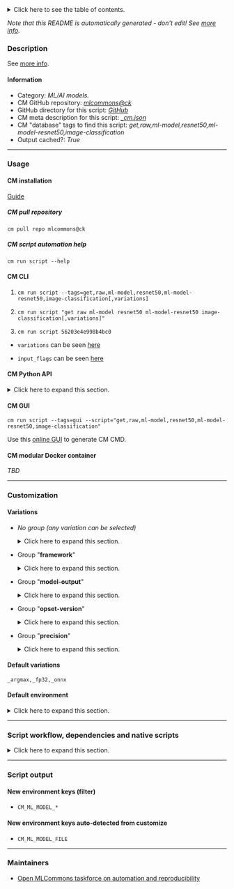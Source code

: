 <details>
<summary>Click here to see the table of contents.</summary>

* [Description](#description)
* [Information](#information)
* [Usage](#usage)
  * [ CM installation](#cm-installation)
  * [ CM script automation help](#cm-script-automation-help)
  * [ CM CLI](#cm-cli)
  * [ CM Python API](#cm-python-api)
  * [ CM GUI](#cm-gui)
  * [ CM modular Docker container](#cm-modular-docker-container)
* [Customization](#customization)
  * [ Variations](#variations)
  * [ Default environment](#default-environment)
* [Script workflow, dependencies and native scripts](#script-workflow-dependencies-and-native-scripts)
* [Script output](#script-output)
* [New environment keys (filter)](#new-environment-keys-(filter))
* [New environment keys auto-detected from customize](#new-environment-keys-auto-detected-from-customize)
* [Maintainers](#maintainers)

</details>

*Note that this README is automatically generated - don't edit! See [more info](README-extra.md).*

### Description


See [more info](README-extra.md).

#### Information

* Category: *ML/AI models.*
* CM GitHub repository: *[mlcommons@ck](https://github.com/mlcommons/ck/tree/master/cm-mlops)*
* GitHub directory for this script: *[GitHub](https://github.com/mlcommons/ck/tree/master/cm-mlops/script/get-ml-model-resnet50)*
* CM meta description for this script: *[_cm.json](_cm.json)*
* CM "database" tags to find this script: *get,raw,ml-model,resnet50,ml-model-resnet50,image-classification*
* Output cached?: *True*
___
### Usage

#### CM installation

[Guide](https://github.com/mlcommons/ck/blob/master/docs/installation.md)

##### CM pull repository

```cm pull repo mlcommons@ck```

##### CM script automation help

```cm run script --help```

#### CM CLI

1. `cm run script --tags=get,raw,ml-model,resnet50,ml-model-resnet50,image-classification[,variations] `

2. `cm run script "get raw ml-model resnet50 ml-model-resnet50 image-classification[,variations]" `

3. `cm run script 56203e4e998b4bc0 `

* `variations` can be seen [here](#variations)

* `input_flags` can be seen [here](#script-flags-mapped-to-environment)

#### CM Python API

<details>
<summary>Click here to expand this section.</summary>

```python

import cmind

r = cmind.access({'action':'run'
                  'automation':'script',
                  'tags':'get,raw,ml-model,resnet50,ml-model-resnet50,image-classification'
                  'out':'con',
                  ...
                  (other input keys for this script)
                  ...
                 })

if r['return']>0:
    print (r['error'])

```

</details>


#### CM GUI

```cm run script --tags=gui --script="get,raw,ml-model,resnet50,ml-model-resnet50,image-classification"```

Use this [online GUI](https://cKnowledge.org/cm-gui/?tags=get,raw,ml-model,resnet50,ml-model-resnet50,image-classification) to generate CM CMD.

#### CM modular Docker container

*TBD*

___
### Customization


#### Variations

  * *No group (any variation can be selected)*
    <details>
    <summary>Click here to expand this section.</summary>

    * `_batch_size.#`
      - Environment variables:
        - *CM_ML_MODEL_BATCH_SIZE*: `#`
      - Workflow:
    * `_batch_size.1`
      - Environment variables:
        - *CM_ML_MODEL_BATCH_SIZE*: `1`
      - Workflow:
    * `_ncnn,fp32`
      - Environment variables:
        - *CM_PACKAGE_URL*: `https://zenodo.org/record/8073420/files/resnet50_v1.bin?download=1`
      - Workflow:
        1. ***Read "post_deps" on other CM scripts***
           * download-and-extract,_url.https://zenodo.org/record/8073420/files/resnet50_v1.param?download=
             - CM script: [download-and-extract](https://github.com/mlcommons/ck/tree/master/cm-mlops/script/download-and-extract)
    * `_onnx,opset-11`
      - Environment variables:
        - *CM_PACKAGE_URL*: `https://zenodo.org/record/4735647/files/resnet50_v1.onnx`
      - Workflow:
    * `_onnx,opset-8`
      - Environment variables:
        - *CM_PACKAGE_URL*: `https://zenodo.org/record/2592612/files/resnet50_v1.onnx`
      - Workflow:
    * `_pytorch,fp32`
      - Environment variables:
        - *CM_PACKAGE_URL*: `https://zenodo.org/record/4588417/files/resnet50-19c8e357.pth`
      - Workflow:
    * `_pytorch,int8`
      - Environment variables:
        - *CM_PACKAGE_URL*: `https://zenodo.org/record/4589637/files/resnet50_INT8bit_quantized.pt`
      - Workflow:
    * `_tflite,argmax`
      - Environment variables:
        - *CM_ML_MODEL_INPUT_SHAPES*: `\"input_tensor 2\": (BATCH_SIZE, 224, 224, 3)`
        - *CM_PACKAGE_URL*: `https://www.dropbox.com/s/cvv2zlfo80h54uz/resnet50_v1.tflite.gz?dl=1`
        - *CM_DAE_EXTRACT_DOWNLOADED*: `yes`
        - *CM_ML_MODEL_FILE*: `resnet50_v1.tflite`
        - *CM_EXTRACT_FINAL_ENV_NAME*: `CM_ML_MODEL_FILE_WITH_PATH`
        - *CM_DOWNLOAD_FINAL_ENV_NAME*: ``
      - Workflow:
    * `_tflite,int8,no-argmax`
      - Environment variables:
        - *CM_ML_MODEL_INPUT_SHAPES*: `\"input_tensor 2\": (BATCH_SIZE, 224, 224, 3)`
        - *CM_PACKAGE_URL*: `https://zenodo.org/record/8234946/files/resnet50_quant_full_mlperf_edgetpu.tflite?download=1`
        - *CM_ML_MODEL_FILE*: `resnet50_quant_full_mlperf_edgetpu.tflite`
        - *CM_DOWNLOAD_FINAL_ENV_NAME*: `CM_ML_MODEL_FILE_WITH_PATH`
      - Workflow:
    * `_tflite,no-argmax`
      - Environment variables:
        - *CM_ML_MODEL_INPUT_SHAPES*: `\"input_tensor 2\": (BATCH_SIZE, 224, 224, 3)`
        - *CM_PACKAGE_URL*: `https://www.dropbox.com/s/vhuqo0wc39lky0a/resnet50_v1.no-argmax.tflite?dl=1`
        - *CM_ML_MODEL_FILE*: `resnet50_v1.no-argmax.tflite`
      - Workflow:

    </details>


  * Group "**framework**"
    <details>
    <summary>Click here to expand this section.</summary>

    * `_ncnn`
      - Environment variables:
        - *CM_ML_MODEL_FRAMEWORK*: `ncnn`
      - Workflow:
    * **`_onnx`** (default)
      - Aliases: `_onnxruntime`
      - Environment variables:
        - *CM_ML_MODEL_DATA_LAYOUT*: `NCHW`
        - *CM_ML_MODEL_FRAMEWORK*: `onnx`
        - *CM_ML_MODEL_INPUT_LAYERS*: `input_tensor:0`
        - *CM_ML_MODEL_INPUT_LAYER_NAME*: `input_tensor:0`
        - *CM_ML_MODEL_OUTPUT_LAYERS*: `softmax_tensor:0`
        - *CM_ML_MODEL_INPUT_SHAPES*: `\"input_tensor:0\": (BATCH_SIZE, 3, 224, 224)`
        - *CM_ML_MODEL_OUTPUT_LAYER_NAME*: `softmax_tensor:0`
        - *CM_ML_MODEL_STARTING_WEIGHTS_FILENAME*: `<<<CM_PACKAGE_URL>>>`
        - *CM_ML_MODEL_VER*: `1.5`
      - Workflow:
    * `_pytorch`
      - Environment variables:
        - *CM_ML_MODEL_DATA_LAYOUT*: `NCHW`
        - *CM_ML_MODEL_FRAMEWORK*: `pytorch`
        - *CM_ML_MODEL_INPUT_LAYER_NAME*: `input_tensor:0`
        - *CM_ML_MODEL_OUTPUT_LAYERS*: `output`
        - *CM_ML_MODEL_OUTPUT_LAYER_NAME*: `?`
        - *CM_ML_MODEL_INPUT_SHAPES*: `\"input_tensor:0\": [BATCH_SIZE, 3, 224, 224]`
        - *CM_ML_MODEL_GIVEN_CHANNEL_MEANS*: `?`
        - *CM_ML_STARTING_WEIGHTS_FILENAME*: `<<<CM_PACKAGE_URL>>>`
      - Workflow:
    * `_tensorflow`
      - Aliases: `_tf`
      - Environment variables:
        - *CM_ML_MODEL_INPUT_SHAPES*: `\"input_tensor:0\": (BATCH_SIZE, 3, 224, 224)`
        - *CM_ML_MODEL_ACCURACY*: `76.456`
        - *CM_ML_MODEL_DATA_LAYOUT*: `NHWC`
        - *CM_ML_MODEL_FRAMEWORK*: `tensorflow`
        - *CM_ML_MODEL_GIVEN_CHANNEL_MEANS*: `123.68 116.78 103.94`
        - *CM_ML_MODEL_INPUT_LAYERS*: `input_tensor`
        - *CM_ML_MODEL_INPUT_LAYER_NAME*: `input_tensor`
        - *CM_ML_MODEL_NORMALIZE_DATA*: `0`
        - *CM_ML_MODEL_OUTPUT_LAYERS*: `softmax_tensor`
        - *CM_ML_MODEL_OUTPUT_LAYER_NAME*: `softmax_tensor`
        - *CM_ML_MODEL_STARTING_WEIGHTS_FILENAME*: `<<<CM_PACKAGE_URL>>>`
        - *CM_ML_MODEL_SUBTRACT_MEANS*: `YES`
        - *CM_PACKAGE_URL*: `https://zenodo.org/record/2535873/files/resnet50_v1.pb`
      - Workflow:
    * `_tflite`
      - Environment variables:
        - *CM_ML_MODEL_INPUT_SHAPES*: `\"input_tensor 2\": (BATCH_SIZE, 224, 224, 3)`
        - *CM_ML_MODEL_ACCURACY*: `76.456`
        - *CM_ML_MODEL_DATA_LAYOUT*: `NHWC`
        - *CM_ML_MODEL_FRAMEWORK*: `tflite`
        - *CM_ML_MODEL_GIVEN_CHANNEL_MEANS*: `123.68 116.78 103.94`
        - *CM_ML_MODEL_INPUT_LAYERS*: `input_tensor`
        - *CM_ML_MODEL_INPUT_LAYER_NAME*: `input_tensor`
        - *CM_ML_MODEL_NORMALIZE_DATA*: `0`
        - *CM_ML_MODEL_OUTPUT_LAYERS*: `softmax_tensor`
        - *CM_ML_MODEL_OUTPUT_LAYER_NAME*: `softmax_tensor`
        - *CM_ML_MODEL_STARTING_WEIGHTS_FILENAME*: `<<<CM_PACKAGE_URL>>>`
        - *CM_ML_MODEL_SUBTRACT_MEANS*: `YES`
      - Workflow:

    </details>


  * Group "**model-output**"
    <details>
    <summary>Click here to expand this section.</summary>

    * **`_argmax`** (default)
      - Environment variables:
        - *CM_ML_MODEL_OUTPUT_LAYER_ARGMAX*: `yes`
      - Workflow:
    * `_no-argmax`
      - Environment variables:
        - *CM_ML_MODEL_OUTPUT_LAYER_ARGMAX*: `no`
      - Workflow:

    </details>


  * Group "**opset-version**"
    <details>
    <summary>Click here to expand this section.</summary>

    * `_opset-11`
      - Environment variables:
        - *CM_ML_MODEL_ONNX_OPSET*: `11`
      - Workflow:
    * `_opset-8`
      - Environment variables:
        - *CM_ML_MODEL_ONNX_OPSET*: `8`
      - Workflow:

    </details>


  * Group "**precision**"
    <details>
    <summary>Click here to expand this section.</summary>

    * **`_fp32`** (default)
      - Environment variables:
        - *CM_ML_MODEL_INPUT_DATA_TYPES*: `fp32`
        - *CM_ML_MODEL_PRECISION*: `fp32`
        - *CM_ML_MODEL_WEIGHT_DATA_TYPES*: `fp32`
      - Workflow:
    * `_int8`
      - Environment variables:
        - *CM_ML_MODEL_INPUT_DATA_TYPES*: `int8`
        - *CM_ML_MODEL_PRECISION*: `int8`
        - *CM_ML_MODEL_WEIGHT_DATA_TYPES*: `int8`
      - Workflow:
    * `_uint8`
      - Environment variables:
        - *CM_ML_MODEL_INPUT_DATA_TYPES*: `uint8`
        - *CM_ML_MODEL_PRECISION*: `uint8`
        - *CM_ML_MODEL_WEIGHT_DATA_TYPES*: `uint8`
      - Workflow:

    </details>


#### Default variations

`_argmax,_fp32,_onnx`
#### Default environment

<details>
<summary>Click here to expand this section.</summary>

These keys can be updated via `--env.KEY=VALUE` or `env` dictionary in `@input.json` or using script flags.


</details>

___
### Script workflow, dependencies and native scripts

<details>
<summary>Click here to expand this section.</summary>

  1. Read "deps" on other CM scripts from [meta](https://github.com/mlcommons/ck/tree/master/cm-mlops/script/get-ml-model-resnet50/_cm.json)
  1. ***Run "preprocess" function from [customize.py](https://github.com/mlcommons/ck/tree/master/cm-mlops/script/get-ml-model-resnet50/customize.py)***
  1. ***Read "prehook_deps" on other CM scripts from [meta](https://github.com/mlcommons/ck/tree/master/cm-mlops/script/get-ml-model-resnet50/_cm.json)***
     * download-and-extract
       - CM script: [download-and-extract](https://github.com/mlcommons/ck/tree/master/cm-mlops/script/download-and-extract)
  1. ***Run native script if exists***
  1. Read "posthook_deps" on other CM scripts from [meta](https://github.com/mlcommons/ck/tree/master/cm-mlops/script/get-ml-model-resnet50/_cm.json)
  1. ***Run "postrocess" function from [customize.py](https://github.com/mlcommons/ck/tree/master/cm-mlops/script/get-ml-model-resnet50/customize.py)***
  1. Read "post_deps" on other CM scripts from [meta](https://github.com/mlcommons/ck/tree/master/cm-mlops/script/get-ml-model-resnet50/_cm.json)
</details>

___
### Script output
#### New environment keys (filter)

* `CM_ML_MODEL_*`
#### New environment keys auto-detected from customize

* `CM_ML_MODEL_FILE`
___
### Maintainers

* [Open MLCommons taskforce on automation and reproducibility](https://github.com/mlcommons/ck/blob/master/docs/taskforce.md)
